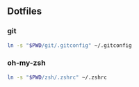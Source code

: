 ## Dotfiles

### git

```bash
ln -s "$PWD/git/.gitconfig" ~/.gitconfig
```

### oh-my-zsh

```bash
ln -s "$PWD/zsh/.zshrc" ~/.zshrc
```

